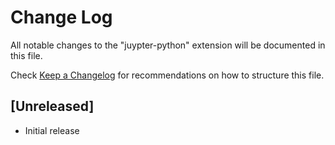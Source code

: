 # Change Log

All notable changes to the "juypter-python" extension will be documented in this file.

Check [Keep a Changelog](http://keepachangelog.com/) for recommendations on how to structure this file.

## [Unreleased]

- Initial release